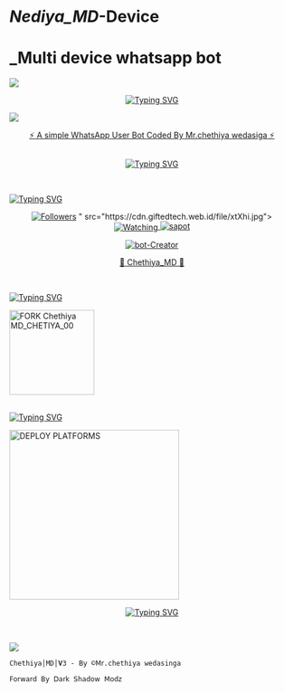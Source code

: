 # _Nediya_MD_-Device
# _Multi device whatsapp bot 
  
 <a><img src='https://cdn.giftedtech.web.id/file/xtXhi.jpg'/></a>
 <div align="center">
     
 [![Typing SVG](https://readme-typing-svg.herokuapp.com?font=Rockstar-ExtraBold&color=F01&lines=Chethiya+MD+BOT)](https://git.io/typing-svg) </div>
 <a><img src='https://files.catbox.moe/b7hkxj.jpg'/></a>
<p align="center"> 
<u>⚡ A simple WhatsApp User Bot Coded By Mr.chethiya wedasiga ⚡</u>
</p>
<img src=" "/>       
<p align="center">
  <a href="https://cdn.giftedtech.web.id/file/xtXhi.jpg"><img src="https://readme-typing-svg.demolab.com?font=EB+Garamond&weight=800&size=28&duration=4000&pause=1000&random=false&width=435&lines= Chethiya+│MD+│3.00.1.0v ; 𝐌𝐔𝐋𝐓𝐈 +𝐃𝐄𝐕𝐈𝐂𝐄 +𝐖𝐇𝐀𝐓𝐒𝐀𝐏𝐏 +𝐁𝐎𝐓 ;𝐅𝐎𝐑𝐖𝐎𝐀𝐃 +𝐁𝐘 +𝐃𝐒 +𝐌𝐎𝐃𝐙;𝐁𝐘 +𝐌𝐑.+Chethiya +wedasinga" alt="Typing SVG" /></a>
</p>   

<br>

<div align="left">
     
 [![Typing SVG](https://readme-typing-svg.herokuapp.com?font=Rockstar-ExtraBold&color=F01&lines=𝖬𝖣+𝖡𝖮𝖳+𝖨𝖭𝖥𝖮)](https://git.io/typing-svg) </div>
  
  
<p align="center">
<a href="https://github.com/mrsupunfernando 0😪/followers"><img title="Followers" src="https://img.shields.io/github/followers/mr ChethiyaMD 12?color=red&style=flat-square"></a>
" src="https://cdn.giftedtech.web.id/file/xtXhi.jpg"></a>
<a href="https://github.com/mrsupunfernando12/ChethiyaMD/watchers"><img title="Watching" 
 
<p align="center">
<a href="#"><img title="sapot" src="https://img.shields.io/badge/Supun-Fernando-red.svg?style=for-the-badge&logo=github"></a>
</p>
</p>
<p align="center">
<a href="#"><img title="bot-Creator" src="https://img.shields.io/badge/Creator-Mr.Chethiya red.svg?style=for-the-badge&logo=github"></a>
</p>
<p align="center"> 
<u>🌺 Chethiya_MD 🌺</u>
</p>


<br>

<div align="left">
     
 [![Typing SVG](https://readme-typing-svg.herokuapp.com?font=Rockstar-ExtraBold&color=F01&lines=𝖥𝖮𝖱𝖪+Chethiya+𝖬𝖣)](https://git.io/typing-svg) </div>
  
<div align="left">
  <a href="https://github.com/mrsupunfernando12/ChethiyaMD/fork"><img src="https://img.shields.io/badge/Fork%20Create-black?style=for-the-badge&logo=github" alt="FORK Chethiya MD_CHETIYA_00" width="150"></a>
   <br>

</div>
<br>
<div align="left">
     
 [![Typing SVG](https://readme-typing-svg.herokuapp.com?font=Rockstar-ExtraBold&color=F01&lines=𝖲𝖴𝖯𝖴𝖭+𝖬𝖣+𝖣𝖤𝖯𝖫𝖮𝖸)](https://git.io/typing-svg) </div>

<a href="https://supun-md-web.vercel.app/"><img src="https://img.shields.io/badge/DEPLOYMENT%20METHODS-green" alt="DEPLOY PLATFORMS" width="300"></a>
<br>
 <div align="center">
     
 [![Typing SVG](https://readme-typing-svg.herokuapp.com?font=Rockstar-ExtraBold&color=F01&lines=Chethiya+MD+BOT)](https://git.io/typing-svg) </div>
 
 <br>

<a><img src='https://files.catbox.moe/b7hkxj.jpg.'/></a>

`Chethiya│MD│𝐕3 - 𝖡𝗒 ©𝖬𝗋.chethiya wedasinga`

`𝖥𝗈𝗋𝗐𝖺𝗋𝖽 𝖡𝗒 𝖣𝖺𝗋𝗄 𝖲𝗁𝖺𝖽𝗈𝗐 𝖬𝗈𝖽𝗓`

<a><img src=' '/></a>
